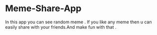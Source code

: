 # Meme-Share-App
In this app you can see random meme . If you like any meme then u can easily share with your friends.And make fun with that . 
